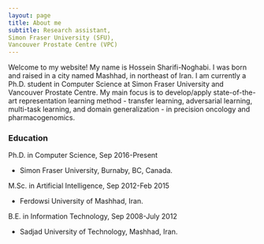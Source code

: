 ```yaml
---
layout: page
title: About me
subtitle: Research assistant, 
Simon Fraser University (SFU), 
Vancouver Prostate Centre (VPC)
---
```

Welcome to my website!
My name is Hossein Sharifi-Noghabi. I was born and raised in a city named Mashhad, in northeast of Iran. I am currently a Ph.D. student in Computer Science at Simon Fraser University and Vancouver Prostate Centre. My main focus is to develop/apply state-of-the-art representation learning method - transfer learning, adversarial learning, multi-task learning, and domain generalization - in precision oncology and pharmacogenomics.
### Education 

Ph.D. in Computer Science, Sep 2016-Present
  - Simon Fraser University, Burnaby, BC, Canada. 

M.Sc. in Artificial Intelligence, Sep 2012-Feb 2015
  - Ferdowsi University of Mashhad, Iran. 

B.E. in Information Technology, Sep 2008-July 2012 
  - Sadjad University of Technology, Mashhad, Iran.
